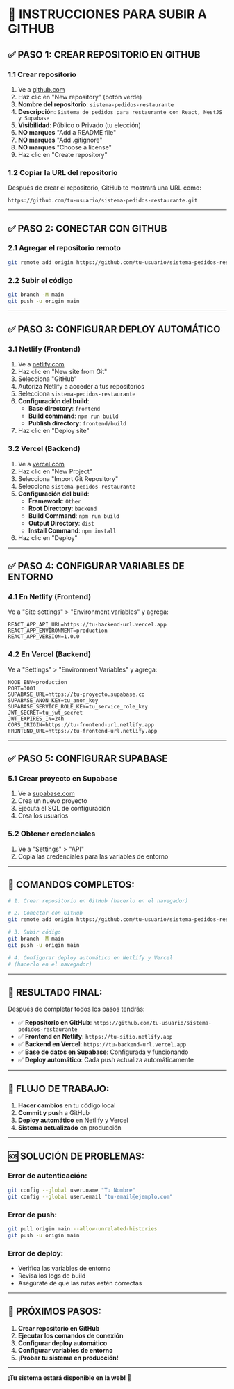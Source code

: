 # 🚀 INSTRUCCIONES PARA SUBIR A GITHUB

## ✅ **PASO 1: CREAR REPOSITORIO EN GITHUB**

### 1.1 Crear repositorio
1. Ve a [github.com](https://github.com)
2. Haz clic en "New repository" (botón verde)
3. **Nombre del repositorio**: `sistema-pedidos-restaurante`
4. **Descripción**: `Sistema de pedidos para restaurante con React, NestJS y Supabase`
5. **Visibilidad**: Público o Privado (tu elección)
6. **NO marques** "Add a README file"
7. **NO marques** "Add .gitignore"
8. **NO marques** "Choose a license"
9. Haz clic en "Create repository"

### 1.2 Copiar la URL del repositorio
Después de crear el repositorio, GitHub te mostrará una URL como:
```
https://github.com/tu-usuario/sistema-pedidos-restaurante.git
```

---

## ✅ **PASO 2: CONECTAR CON GITHUB**

### 2.1 Agregar el repositorio remoto
```bash
git remote add origin https://github.com/tu-usuario/sistema-pedidos-restaurante.git
```

### 2.2 Subir el código
```bash
git branch -M main
git push -u origin main
```

---

## ✅ **PASO 3: CONFIGURAR DEPLOY AUTOMÁTICO**

### 3.1 Netlify (Frontend)
1. Ve a [netlify.com](https://netlify.com)
2. Haz clic en "New site from Git"
3. Selecciona "GitHub"
4. Autoriza Netlify a acceder a tus repositorios
5. Selecciona `sistema-pedidos-restaurante`
6. **Configuración del build**:
   - **Base directory**: `frontend`
   - **Build command**: `npm run build`
   - **Publish directory**: `frontend/build`
7. Haz clic en "Deploy site"

### 3.2 Vercel (Backend)
1. Ve a [vercel.com](https://vercel.com)
2. Haz clic en "New Project"
3. Selecciona "Import Git Repository"
4. Selecciona `sistema-pedidos-restaurante`
5. **Configuración del build**:
   - **Framework**: `Other`
   - **Root Directory**: `backend`
   - **Build Command**: `npm run build`
   - **Output Directory**: `dist`
   - **Install Command**: `npm install`
6. Haz clic en "Deploy"

---

## ✅ **PASO 4: CONFIGURAR VARIABLES DE ENTORNO**

### 4.1 En Netlify (Frontend)
Ve a "Site settings" > "Environment variables" y agrega:
```
REACT_APP_API_URL=https://tu-backend-url.vercel.app
REACT_APP_ENVIRONMENT=production
REACT_APP_VERSION=1.0.0
```

### 4.2 En Vercel (Backend)
Ve a "Settings" > "Environment Variables" y agrega:
```
NODE_ENV=production
PORT=3001
SUPABASE_URL=https://tu-proyecto.supabase.co
SUPABASE_ANON_KEY=tu_anon_key
SUPABASE_SERVICE_ROLE_KEY=tu_service_role_key
JWT_SECRET=tu_jwt_secret
JWT_EXPIRES_IN=24h
CORS_ORIGIN=https://tu-frontend-url.netlify.app
FRONTEND_URL=https://tu-frontend-url.netlify.app
```

---

## ✅ **PASO 5: CONFIGURAR SUPABASE**

### 5.1 Crear proyecto en Supabase
1. Ve a [supabase.com](https://supabase.com)
2. Crea un nuevo proyecto
3. Ejecuta el SQL de configuración
4. Crea los usuarios

### 5.2 Obtener credenciales
1. Ve a "Settings" > "API"
2. Copia las credenciales para las variables de entorno

---

## 🎯 **COMANDOS COMPLETOS:**

```bash
# 1. Crear repositorio en GitHub (hacerlo en el navegador)

# 2. Conectar con GitHub
git remote add origin https://github.com/tu-usuario/sistema-pedidos-restaurante.git

# 3. Subir código
git branch -M main
git push -u origin main

# 4. Configurar deploy automático en Netlify y Vercel
# (hacerlo en el navegador)
```

---

## 🎉 **RESULTADO FINAL:**

Después de completar todos los pasos tendrás:

- ✅ **Repositorio en GitHub**: `https://github.com/tu-usuario/sistema-pedidos-restaurante`
- ✅ **Frontend en Netlify**: `https://tu-sitio.netlify.app`
- ✅ **Backend en Vercel**: `https://tu-backend-url.vercel.app`
- ✅ **Base de datos en Supabase**: Configurada y funcionando
- ✅ **Deploy automático**: Cada push actualiza automáticamente

---

## 🔄 **FLUJO DE TRABAJO:**

1. **Hacer cambios** en tu código local
2. **Commit y push** a GitHub
3. **Deploy automático** en Netlify y Vercel
4. **Sistema actualizado** en producción

---

## 🆘 **SOLUCIÓN DE PROBLEMAS:**

### Error de autenticación:
```bash
git config --global user.name "Tu Nombre"
git config --global user.email "tu-email@ejemplo.com"
```

### Error de push:
```bash
git pull origin main --allow-unrelated-histories
git push -u origin main
```

### Error de deploy:
- Verifica las variables de entorno
- Revisa los logs de build
- Asegúrate de que las rutas estén correctas

---

## 🎯 **PRÓXIMOS PASOS:**

1. **Crear repositorio en GitHub**
2. **Ejecutar los comandos de conexión**
3. **Configurar deploy automático**
4. **Configurar variables de entorno**
5. **¡Probar tu sistema en producción!**

---

**¡Tu sistema estará disponible en la web! 🚀**









